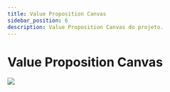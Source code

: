 ```yaml
---
title: Value Proposition Canvas
sidebar_position: 6
description: Value Proposition Canvas do projeto.
---
```


# Value Proposition Canvas
<img src="../static/img/canvas.png">